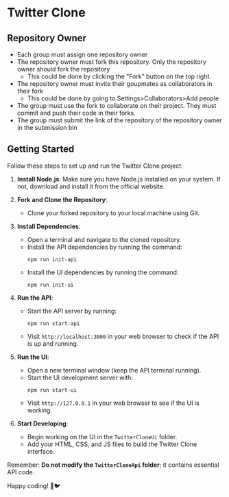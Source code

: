 # Twitter Clone

## Repository Owner

- Each group must assign one repository owner
- The repository owner must fork this repository. Only the repository owner should fork the repository
  - This could be done by clicking the "Fork" button on the top right.
- The repository owner must invite their goupmates as collaborators in their fork
  - This could be done by going to Settings>Collaborators>Add people
- The group must use the fork to collaborate on their project. They must commit and push their code in their forks.
- The group must submit the link of the repository of the repository owner in the submission bin

## Getting Started

Follow these steps to set up and run the Twitter Clone project:

1. **Install Node.js**:
   Make sure you have Node.js installed on your system. If not, download and install it from the official website.

2. **Fork and Clone the Repository**:
 
   - Clone your forked repository to your local machine using Git.

3. **Install Dependencies**:

   - Open a terminal and navigate to the cloned repository.
   - Install the API dependencies by running the command:
     ```
     npm run init-api
     ```
   - Install the UI dependencies by running the command:
     ```
     npm run init-ui
     ```

4. **Run the API**:

   - Start the API server by running:
     ```
     npm run start-api
     ```
   - Visit `http://localhost:3000` in your web browser to check if the API is up and running.

5. **Run the UI**:

   - Open a new terminal window (keep the API terminal running).
   - Start the UI development server with:
     ```
     npm run start-ui
     ```
   - Visit `http://127.0.0.1` in your web browser to see if the UI is working.

6. **Start Developing**:
   - Begin working on the UI in the `TwitterCloneUi` folder.
   - Add your HTML, CSS, and JS files to build the Twitter Clone interface.

Remember: **Do not modify the `TwitterCloneApi` folder**; it contains essential API code.

Happy coding! 🚀🐦
